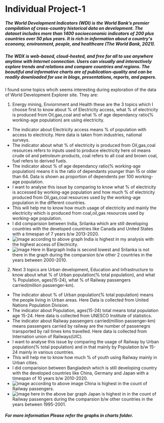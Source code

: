 # Individual Project-1

##### The World Development Indicators (WDI) is the World Bank’s premier compilation of cross-country historical data on development. The dataset includes more than 1400 socioeconomic indicators of 200 plus countries over 50 plus years. It is rich in information about a country's economy, environment, people, and healthcare (The World Bank, 2021).

##### The WDX is web-based, cloud-hosted, and free for all to use anywhere anytime with Internet connection. Users can visually and interactively explore trends and relations and compare countries and regions. The beautiful and informative charts are of publication-quality and can be readily downloaded for use in blogs, presentations, reports, and papers.

I found some topics whcih seems interesting during exploration of the data of World Development Explorer site. They are:

1. Energy mining, Enviornment and Health these are the 3 topics which I choose first to know about % of Electricity access, what % of electricity is produced from Oil,gas,coal and what % of age dependancy ratio(% working-age population) are using electricity. 
- The indicator about Electricity access means % of population with access to electricity. Here data is taken from industries, national surveys.
- The indicator about what % of electricity is produced from Oil,gas,coal resources refers to inputs used to produce electricity here oil means crude oil and petroleum products, coal refers to all coal and brown coal, fuel refers to derived fuels.
- The indicator about % of age dependancy ratio(% working-age population) means it is the ratio of dependants younger than 15 or older than 64. Data is shown as proportion of dependents per 100 working-age population.
- I want to analyse this issue by comparing to know what % of electricity is accessed by working-age population and how much % of electricity produced from Oil,gas,coal resources used by the working-age population in the different countries.
- This will help me to know how much usage of electricity and mainly the electricity which is produced from coal,oil,gas resources used by working-age population.
- I did comparision between India, Srilanka which are still developing countries with the developed countries like Canada and United States with a timespan of 7 years b/w 2013-2020.
- ![image](https://user-images.githubusercontent.com/71124557/112786899-48881680-9025-11eb-9d8b-3e75561df493.png)
according to above graph India is highest in my analysis with the highest access of Electricity.
- ![image](https://user-images.githubusercontent.com/71124557/112787006-8b49ee80-9025-11eb-8475-ece5d3d72e87.png)
Here in Bargraph India is second lowest and Srilanka is not there in the graph during the comparsion b/w other 2 countries in the years between 2000-2010.


2. Next 3 topics are Urban development, Education and Infrastructure to know about what % of Urban population(% total population), and what % Population, ages(15-24), what % of Railway passengers carried(million passenger-km). 
- The indicator about % of Urban population(% total population) means the people living in Urban areas. Here Data is collected from United Nations Population Division.
- The indicator about Population, ages(15-24) total means total population age 15-24. Here data is collected from UNESCO Institute of statistics.
- The indicator about Railway passengers carried(million passenger-km) means passengers carried by railway are the number of passenegrs transported by rail times kms travelled. Here data is collected from Internation union of Railways(UIC).
- I want to analyse this issue by comparing the usage of Railway by Urban population(% total population) and in that mainly by Population b/w 15-24 mainly in various countries.
- This will help me to know how much % of youth using Railway mainly in Urban cities.
- I did comparision between Bangladesh which is still developing country with the developed countries like China, Germany and Japan with a timespan of 10 years b/w 2010-2020.
- ![image](https://user-images.githubusercontent.com/71124557/112853138-8fecc200-907a-11eb-8c86-c1778c7863f7.png)
according to above image China is highest in the count of Railway passengers.
- ![image](https://user-images.githubusercontent.com/71124557/112853251-aa26a000-907a-11eb-8ac2-05d33624797a.png)
here in the above bar graph Japan is highest in in the count of Railway passengers during the comparsion b/w other countries in the years between 1995-2001.

##### For more information Please refer the graphs in charts folder.
